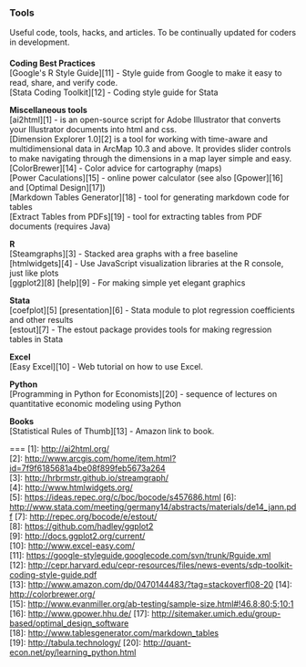 ### Tools
Useful code, tools, hacks, and articles. To be continually updated for coders in development.

####   
**Coding Best Practices**  
[Google's R Style Guide][11] - Style guide from Google to make it easy to read, share, and verify code.  
[Stata Coding Toolkit][12] - Coding style guide for Stata  

**Miscellaneous tools**  
[ai2html][1] - is an open-source script for Adobe Illustrator that converts your Illustrator documents into html and css.  
[Dimension Explorer 1.0][2] is a tool for working with time-aware and multidimensional data in ArcMap 10.3 and above.  It provides slider controls to make navigating through the dimensions in a map layer simple and easy.  
[ColorBrewer][14] - Color advice for cartography (maps)  
[Power Caculations][15] - online power calculator (see also [Gpower][16] and [Optimal Design][17])  
[Markdown Tables Generator][18] - tool for generating markdown code for tables  
[Extract Tables from PDFs][19] - tool for extracting tables from PDF documents  (requires Java)



**R**  
[Steamgraphs][3] - Stacked area graphs with a free baseline  
[htmlwidgets][4] - Use JavaScript visualization libraries at the R console, just like plots  
[ggplot2][8] [help][9] - For making simple yet elegant graphics


**Stata**    
[coefplot][5] [presentation][6] - Stata module to plot regression coefficients and other results  
[estout][7] - The estout package provides tools for making regression tables in Stata  


**Excel**  
[Easy Excel][10] - Web tutorial on how to use Excel.

**Python**  
[Programming in Python for Economists][20] - sequence of lectures on quantitative economic modeling using Python  

**Books**  
[Statistical Rules of Thumb][13] - Amazon link to book.  



===
[1]: http://ai2html.org/  
[2]: http://www.arcgis.com/home/item.html?id=7f9f6185681a4be08f899feb5673a264  
[3]: http://hrbrmstr.github.io/streamgraph/  
[4]: http://www.htmlwidgets.org/  
[5]: https://ideas.repec.org/c/boc/bocode/s457686.html
[6]: http://www.stata.com/meeting/germany14/abstracts/materials/de14_jann.pdf
[7]: http://repec.org/bocode/e/estout/  
[8]: https://github.com/hadley/ggplot2  
[9]: http://docs.ggplot2.org/current/  
[10]: http://www.excel-easy.com/  
[11]: https://google-styleguide.googlecode.com/svn/trunk/Rguide.xml  
[12]: http://cepr.harvard.edu/cepr-resources/files/news-events/sdp-toolkit-coding-style-guide.pdf  
[13]: http://www.amazon.com/dp/0470144483/?tag=stackoverfl08-20
[14]: http://colorbrewer.org/  
[15]: http://www.evanmiller.org/ab-testing/sample-size.html#!46.8;80;5;10;1
[16]: http://www.gpower.hhu.de/ 
[17]: http://sitemaker.umich.edu/group-based/optimal_design_software  
[18]: http://www.tablesgenerator.com/markdown_tables  
[19]: http://tabula.technology/
[20]: http://quant-econ.net/py/learning_python.html
